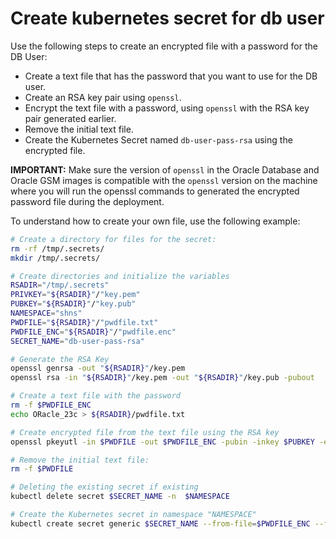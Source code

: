# Create kubernetes secret for db user

Use the following steps to create an encrypted file with a password for the DB User:

- Create a text file that has the password that you want to use for the DB user.
- Create an RSA key pair using `openssl`.
- Encrypt the text file with a password, using `openssl` with the RSA key pair generated earlier.
- Remove the initial text file.
- Create the Kubernetes Secret named `db-user-pass-rsa` using the encrypted file.

**IMPORTANT:** Make sure the version of `openssl` in the Oracle Database and Oracle GSM images is compatible with the `openssl` version on the machine where you will run the openssl commands to generated the encrypted password file during the deployment.

To understand how to create your own file, use the following example:

```sh
# Create a directory for files for the secret:
rm -rf /tmp/.secrets/ 
mkdir /tmp/.secrets/

# Create directories and initialize the variables
RSADIR="/tmp/.secrets"
PRIVKEY="${RSADIR}"/"key.pem"
PUBKEY="${RSADIR}"/"key.pub"
NAMESPACE="shns"
PWDFILE="${RSADIR}"/"pwdfile.txt"
PWDFILE_ENC="${RSADIR}"/"pwdfile.enc"
SECRET_NAME="db-user-pass-rsa"

# Generate the RSA Key
openssl genrsa -out "${RSADIR}"/key.pem
openssl rsa -in "${RSADIR}"/key.pem -out "${RSADIR}"/key.pub -pubout

# Create a text file with the password
rm -f $PWDFILE_ENC
echo ORacle_23c > ${RSADIR}/pwdfile.txt

# Create encrypted file from the text file using the RSA key
openssl pkeyutl -in $PWDFILE -out $PWDFILE_ENC -pubin -inkey $PUBKEY -encrypt

# Remove the initial text file:
rm -f $PWDFILE

# Deleting the existing secret if existing
kubectl delete secret $SECRET_NAME -n  $NAMESPACE

# Create the Kubernetes secret in namespace "NAMESPACE"
kubectl create secret generic $SECRET_NAME --from-file=$PWDFILE_ENC --from-file=${PRIVKEY} -n $NAMESPACE
```
